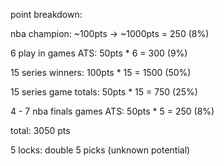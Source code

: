 point breakdown:

nba champion: ~100pts -> ~1000pts = 250 (8%)

6 play in games ATS: 50pts \* 6 = 300 (9%)

15 series winners: 100pts \* 15 = 1500 (50%)

15 series game totals: 50pts \* 15 = 750 (25%)

4 - 7 nba finals games ATS: 50pts \* 5 = 250 (8%)

total: 3050 pts

5 locks: double 5 picks (unknown potential)
